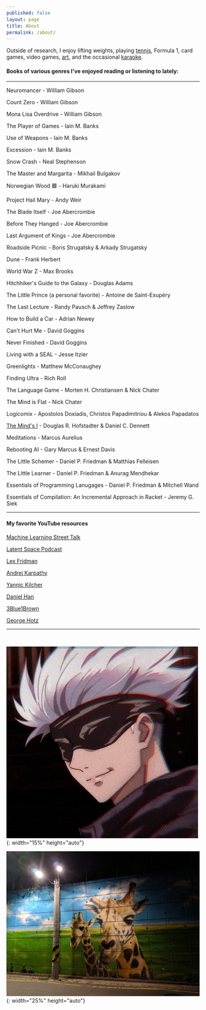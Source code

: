 ```yaml
---
published: false
layout: page
title: About
permalink: /about/
---
```


Outside of research, I enjoy lifting weights, playing [tennis](/about/jeonggu), Formula 1, card games, video games, [art](/about/misul), and the occasional [karaoke](/about/nolaebang).

#### Books of various genres I've enjoyed reading or listening to lately:
---

Neuromancer - William Gibson

Count Zero - William Gibson

Mona Lisa Overdrive - William Gibson

The Player of Games - Iain M. Banks

Use of Weapons - Iain M. Banks

Excession - Iain M. Banks

Snow Crash - Neal Stephenson

The Master and Margarita - Mikhail Bulgakov

Norwegian Wood 🟩 - Haruki Murakami

Project Hail Mary - Andy Weir

The Blade Itself - Joe Abercrombie

Before They Hanged - Joe Abercrombie

Last Argument of Kings - Joe Abercrombie

Roadside Picnic - Boris Strugatsky & Arkady Strugatsky

Dune - Frank Herbert

World War Z - Max Brooks

Hitchhiker's Guide to the Galaxy - Douglas Adams

The Little Prince (a personal favorite) - Antoine de Saint-Exupéry

The Last Lecture - Randy Pausch & Jeffrey Zaslow

How to Build a Car - Adrian Newey

Can't Hurt Me - David Goggins

Never Finished - David Goggins

Living with a SEAL - Jesse Itzier

Greenlights - Matthew McConaughey

Finding Ultra - Rich Roll

The Language Game - Morten H. Christiansen & Nick Chater

The Mind is Flat - Nick Chater

Logicomix - Apostolos Doxiadis, Christos Papadimitriou & Alekos Papadatos

[The Mind's I](/about/i) - Douglas R. Hofstadter & Daniel C. Dennett

Meditations - Marcus Aurelius

Rebooting AI - Gary Marcus & Ernest Davis

The Little Schemer - Daniel P. Friedman & Matthias Felleisen

The Little Learner - Daniel P. Friedman & Anurag Mendhekar

Essentials of Programming Lanugages - Daniel P. Friedman & Mitchell Wand

Essentials of Compilation: An Incremental Approach in Racket - Jeremy G. Siek

---

#### My favorite YouTube resources

[Machine Learning Street Talk](https://www.youtube.com/@MachineLearningStreetTalk)

[Latent Space Podcast](https://www.youtube.com/@LatentSpaceTV)

[Lex Fridman](https://youtube.com/@lexfridman)

[Andrej Karpathy](https://www.youtube.com/andrejkarpathy)

[Yannic Kilcher](https://www.youtube.com/@YannicKilcher)

[Daniel Han](https://youtu.be/pRM_P6UfdIc?si=PVTvVdUsS1YiWzz_)

[3Blue1Brown](https://www.youtube.com/watch?v=aircAruvnKk&list=PLZHQObOWTQDNU6R1_67000Dx_ZCJB-3pi)

[George Hotz](https://www.youtube.com/@geohotarchive)

---

<br>

![gojo](../assets/images/gojo.jpg){: width="15%" height="auto"}

![gilin](../assets/images/gilin.jpg){: width="25%" height="auto"}